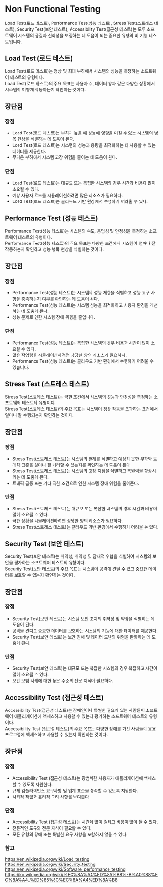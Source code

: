 # Non Functional Testing
Load Test(로드 테스트), Performance Test(성능 테스트), Stress Test(스트레스 테스트), Security Test(보안 테스트), Accessibility Test(접근성 테스트)는 모두 소프트웨어 시스템의 품질과 신뢰성을 보장하는 데 도움이 되는 중요한 유형의 비 기능 테스트입니다.
## Load Test (로드 테스트)
Load Test(로드 테스트)는 정상 및 최대 부하에서 시스템의 성능을 측정하는 소프트웨어 테스트의 유형이다.    
Load Test(로드 테스트)의 주요 목표는 사용자 수, 데이터 양과 같은 다양한 상황에서 시스템이 어떻게 작동하는지 확인하는 것이다.

## 장단점
### 장점
* Load Test(로드 테스트)는 부하가 높을 때 성능에 영향을 미칠 수 있는 시스템의 병목 현상을 식별하는 데 도움이 된다.   
* Load Test(로드 테스트)는 시스템의 성능과 용량을 최적화하는 데 사용할 수 있는 데이터를 제공한다.
* 무거운 부하에서 시스템 고장 위험을 줄이는 데 도움이 된다.

### 단점
* Load Test(로드 테스트)는 대규모 또는 복잡한 시스템의 경우 시간과 비용이 많이 소요될 수 있다.
* 예상 사용자 로드를 시뮬레이션하려면 많은 리소스가 필요하다.
* Load Test(로드 테스트)는 클라우드 기반 환경에서 수행하기 어려울 수 있다.

## Performance Test (성능 테스트)
Performance Test(성능 테스트)는 시스템의 속도, 응답성 및 안정성을 측정하는 소프트웨어 테스트의 유형이다.   
Performance Test(성능 테스트)의 주요 목표는 다양한 조건에서 시스템이 얼마나 잘 작동하는지 확인하고 성능 병목 현상을 식별하는 것이다.

## 장단점
### 장점
* Performance Test(성능 테스트)는 시스템의 성능 제한을 식별하고 성능 요구 사항을 충족하는지 여부를 확인하는 데 도움이 된다.
* Performance Test(성능 테스트)는 시스템 성능을 최적화하고 사용자 환경을 개선하는 데 도움이 된다.
* 성능 문제로 인한 시스템 장애 위험을 줄입니다.

### 단점
* Performance Test(성능 테스트)는 복잡한 시스템의 경우 비용과 시간이 많이 소요될 수 있다.
* 많은 작업량을 시뮬레이션하려면 상당한 양의 리소스가 필요하다.
* Performance Test(성능 테스트)는 클라우드 기반 환경에서 수행하기 어려울 수 있습니다.

## Stress Test (스트레스 테스트)
Stress Test(스트레스 테스트)는 극한 조건에서 시스템의 성능과 안정성을 측정하는 소프트웨어 테스트의 유형이다.   
Stress Test(스트레스 테스트)의 주요 목표는 시스템이 정상 작동을 초과하는 조건에서 얼마나 잘 수행되는지 확인하는 것이다.

## 장단점
### 장점
* Stress Test(스트레스 테스트)는 시스템의 한계를 식별하고 예상치 못한 부하와 트래픽 급증을 얼마나 잘 처리할 수 있는지를 확인하는 데 도움이 된다.
* Stress Test(스트레스 테스트)는 시스템의 고장 지점을 식별하고 복원력을 향상시키는 데 도움이 된다.
* 트래픽 급증 또는 기타 극한 조건으로 인한 시스템 장애 위험을 줄여준다.

### 단점
* Stress Test(스트레스 테스트)는 대규모 또는 복잡한 시스템의 경우 시간과 비용이 많이 소요될 수 있다.
* 극한 상황을 시뮬레이션하려면 상당한 양의 리소스가 필요하다.
* Stress Test(스트레스 테스트)는 클라우드 기반 환경에서 수행하기 어려울 수 있다.

## Security Test (보안 테스트)
Security Test(보안 테스트)는 취약성, 취약성 및 잠재적 위협을 식별하여 시스템의 보안을 평가하는 소프트웨어 테스트의 유형이다.   
Security Test(보안 테스트)의 주요 목표는 시스템이 공격에 견딜 수 있고 중요한 데이터를 보호할 수 있는지 확인하는 것이다.

## 장단점
### 장점
* Security Test(보안 테스트)는 시스템 보안 조치의 취약성 및 약점을 식별하는 데 도움이 된다.
* 공격을 견디고 중요한 데이터를 보호하는 시스템의 기능에 대한 데이터를 제공한다.
* Security Test(보안 테스트)는 보안 침해 및 데이터 도난의 위험을 완화하는 데 도움이 된다.

### 단점
* Security Test(보안 테스트)는 대규모 또는 복잡한 시스템의 경우 복잡하고 시간이 많이 소요될 수 있다.
* 보안 모범 사례에 대한 높은 수준의 전문 지식이 필요하다.

## Accessibility Test (접근성 테스트)
Accessibility Test(접근성 테스트)는 장애인이나 특별한 필요가 있는 사람들이 소프트웨어 애플리케이션에 액세스하고 사용할 수 있는지 평가하는 소프트웨어 테스트의 유형이다. \
Accessibility Test (접근성 테스트)의 주요 목표는 다양한 장애를 가진 사람들이 응용 프로그램에 액세스하고 사용할 수 있는지 확인하는 것이다.

## 장단점
### 장점
* Accessibility Test (접근성 테스트)는 광범위한 사용자가 애플리케이션에 액세스할 수 있도록 지원한다.
* 규제 컴플라이언스 요구사항 및 업계 표준을 충족할 수 있도록 지원한다.
* 사회적 책임과 윤리적 고려 사항을 보여준다.

### 단점
* Accessibility Test (접근성 테스트)는 시간이 많이 걸리고 비용이 많이 들 수 있다.
* 전문적인 도구와 전문 지식이 필요할 수 있다.
* 모든 유형의 장애 또는 특별한 요구 사항을 포함하지 않을 수 있다.

### 참고
https://en.wikipedia.org/wiki/Load_testing    
https://en.wikipedia.org/wiki/Security_testing     
https://en.wikipedia.org/wiki/Software_performance_testing      
https://ko.wikipedia.org/wiki/%EC%8A%A4%ED%8A%B8%EB%A0%88%EC%8A%A4_%ED%85%8C%EC%8A%A4%ED%8A%B8

